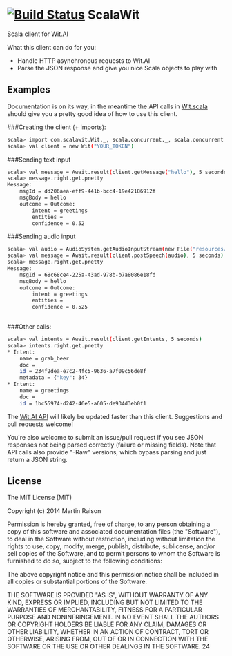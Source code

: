[![Build Status](https://travis-ci.org/martinraison/ScalaWit.png)](https://travis-ci.org/martinraison/ScalaWit)
ScalaWit
========

Scala client for Wit.AI

What this client can do for you:

* Handle HTTP asynchronous requests to Wit.AI
* Parse the JSON response and give you nice Scala objects to play with

## Examples

Documentation is on its way, in the meantime the API calls in [Wit.scala](https://github.com/martinraison/ScalaWit/blob/master/core/src/main/scala/com/scalawit/Wit.scala) should give you a pretty good idea of how to use this client.

###Creating the client (+ imports):
```bash
scala> import com.scalawit.Wit._, scala.concurrent._, scala.concurrent.duration._, javax.sound.sampled._, java.io._
scala> val client = new Wit("YOUR_TOKEN")
```

###Sending text input
```bash
scala> val message = Await.result(client.getMessage("hello"), 5 seconds)
scala> message.right.get.pretty
Message:
    msgId = dd206aea-eff9-441b-bcc4-19e42186912f
    msgBody = hello
    outcome = Outcome:
        intent = greetings
        entities = 
        confidence = 0.52
```

###Sending audio input
```bash
scala> val audio = AudioSystem.getAudioInputStream(new File("resources/hello.wav"))
scala> val message = Await.result(client.postSpeech(audio), 5 seconds)
scala> message.right.get.pretty
Message:
    msgId = 68c68ce4-225a-43ad-978b-b7a8086e18fd
    msgBody = hello
    outcome = Outcome:
        intent = greetings
        entities = 
        confidence = 0.525
        
```

###Other calls:

```bash
scala> val intents = Await.result(client.getIntents, 5 seconds)
scala> intents.right.get.pretty
* Intent:
    name = grab_beer
    doc = 
    id = 234f2dea-e7c2-4fc5-9636-a7f09c56de8f
    metadata = {"key": 34}
* Intent:
    name = greetings
    doc = 
    id = 1bc55974-d242-46e5-a605-de934d3eb0f1
```

The [Wit.AI API](https://wit.ai/docs/api) will likely be updated faster than this client.
Suggestions and pull requests welcome!

You're also welcome to submit an issue/pull request if you see JSON responses not being parsed correctly (failure or missing fields). Note that API calls also provide "-Raw" versions, which bypass parsing and just return a JSON string.

## License

The MIT License (MIT)

Copyright (c) 2014 Martin Raison

Permission is hereby granted, free of charge, to any person obtaining a copy
of this software and associated documentation files (the "Software"), to deal
in the Software without restriction, including without limitation the rights
to use, copy, modify, merge, publish, distribute, sublicense, and/or sell
copies of the Software, and to permit persons to whom the Software is
furnished to do so, subject to the following conditions:

The above copyright notice and this permission notice shall be included in
all copies or substantial portions of the Software.

THE SOFTWARE IS PROVIDED "AS IS", WITHOUT WARRANTY OF ANY KIND, EXPRESS OR
IMPLIED, INCLUDING BUT NOT LIMITED TO THE WARRANTIES OF MERCHANTABILITY,
FITNESS FOR A PARTICULAR PURPOSE AND NONINFRINGEMENT. IN NO EVENT SHALL THE
AUTHORS OR COPYRIGHT HOLDERS BE LIABLE FOR ANY CLAIM, DAMAGES OR OTHER
LIABILITY, WHETHER IN AN ACTION OF CONTRACT, TORT OR OTHERWISE, ARISING FROM,
OUT OF OR IN CONNECTION WITH THE SOFTWARE OR THE USE OR OTHER DEALINGS IN
THE SOFTWARE.
24